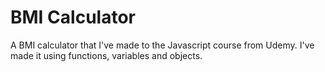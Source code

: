 <h1> BMI Calculator</h1>

<p>A BMI calculator that I've made to the Javascript course from Udemy. I've made it using functions, variables and objects. </p>
